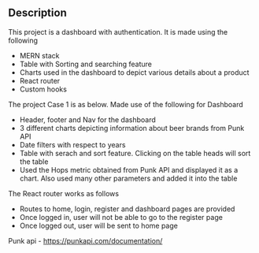 ## Description

This project is a dashboard with authentication. It is made using the following
- MERN stack
- Table with Sorting and searching feature
- Charts used in the dashboard to depict various details about a product
- React router
- Custom hooks

The project Case 1 is as below. Made use of the following for Dashboard
- Header, footer and Nav for the dashboard 
- 3 different charts depicting information about beer brands from Punk API
- Date filters with respect to years
- Table with serach and sort feature. Clicking on the table heads will sort the table 
- Used the Hops metric obtained from Punk API and displayed it as a chart. Also used many other parameters and added it into the table

The React router works as follows
- Routes to home, login, register and dashboard pages are provided
- Once logged in, user will not be able to go to the register page
- Once logged out, user will be sent to home page

Punk api - https://punkapi.com/documentation/